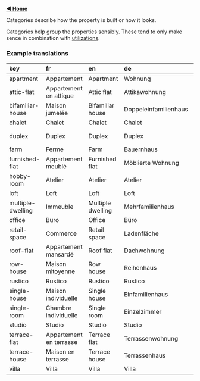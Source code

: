 [**◀ Home**](./)

Categories describe how the property is built or how it looks.

Categories help group the properties sensibly. These tend to only make sence in combination with [utilizations](./Utilizations).

### Example translations

key | fr | en | de | it
:--- | :--- | :--- | :--- | :---
apartment | Appartement | Apartment | Wohnung | Appartamento
attic-flat | Appartement en attique | Attic flat | Attikawohnung | Mansarda
bifamiliar-house | Maison jumelée | Bifamiliar house | Doppeleinfamilienhaus | Casa bifamigliare
chalet | Chalet | Chalet | Chalet | Chalet
duplex | Duplex | Duplex | Duplex | Casa bifamiliare
farm | Ferme | Farm | Bauernhaus | Fattoria
furnished-flat | Appartement meublé | Furnished flat | Möblierte Wohnung | Appartamento ammobiliato
hobby-room | Atelier | Atelier | Atelier | Atelier
loft | Loft | Loft | Loft | Loft
multiple-dwelling | Immeuble | Multiple dwelling | Mehrfamilienhaus | Casa plurifamiliare
office | Buro | Office | Büro | Ufficio
retail-space | Commerce | Retail space | Ladenfläche | Spazio commerciale
roof-flat | Appartement mansardé | Roof flat | Dachwohnung | Appartamento mansardato
row-house | Maison mitoyenne | Row house | Reihenhaus | Casa a schiera
rustico | Rustico | Rustico | Rustico | Rustico
single-house | Maison individuelle | Single house | Einfamilienhaus | Casa unifamiliare
single-room | Chambre individuelle | Single room | Einzelzimmer | Singola
studio | Studio | Studio | Studio | Monolocale
terrace-flat | Appartement en terrasse | Terrace flat | Terrassenwohnung | Terrazza appartamento
terrace-house | Maison en terrasse | Terrace house | Terrassenhaus | Casa a schiera
villa | Villa | Villa | Villa | Villa